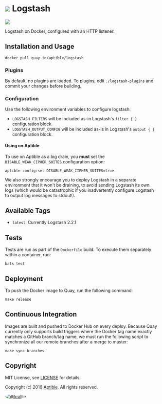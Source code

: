 # ![](https://raw.github.com/aptible/straptible/master/lib/straptible/rails/templates/public.api/icon-60px.png) Logstash

![](https://quay.io/repository/aptible/logstash/status?token=10d8074c-a102-46de-a3d1-869397b251ae)

Logstash on Docker, configured with an HTTP listener.

## Installation and Usage

    docker pull quay.io/aptible/logstash

### Plugins

By default, no plugins are loaded. To plugins, edit `./logstash-plugins` and commit your changes
before building.

### Configuration

Use the following environment variables to configure logstash:

  + `LOGSTASH_FILTERS` will be included as-in Logstash's `filter { }` configuration block.
  + `LOGSTASH_OUTPUT_CONFIG` will be included as-is in Logstash's `output { }` configuration block.


#### Using on Aptible

To use on Aptible as a log drain, you **must** set the `DISABLE_WEAK_CIPHER_SUITES` configuration option:

    aptible config:set DISABLE_WEAK_CIPHER_SUITES=true

We also strongly encourage you to deploy Logstash in a separate environment that it won't be draining, to
avoid sending Logstash its own logs (which would be catastrophic if you inadvertently configure Logstash
to output log messages to stdout!).

## Available Tags

  + `latest`: Currently Logstash 2.2.1

## Tests

Tests are run as part of the `Dockerfile` build. To execute them separately within a container, run:

    bats test

## Deployment

To push the Docker image to Quay, run the following command:

    make release

## Continuous Integration

Images are built and pushed to Docker Hub on every deploy. Because Quay currently only supports build triggers where the Docker tag name exactly matches a GitHub branch/tag name, we must run the following script to synchronize all our remote branches after a merge to master:

    make sync-branches

## Copyright

MIT License, see [LICENSE](LICENSE.md) for details.

Copyright (c) 2016 [Aptible](https://www.aptible.com). All rights reserved.

[<img src="https://avatars2.githubusercontent.com/u/1737686?s=60" style="border-radius: 50%;" alt="@krallin" />](https://github.com/krallin)
